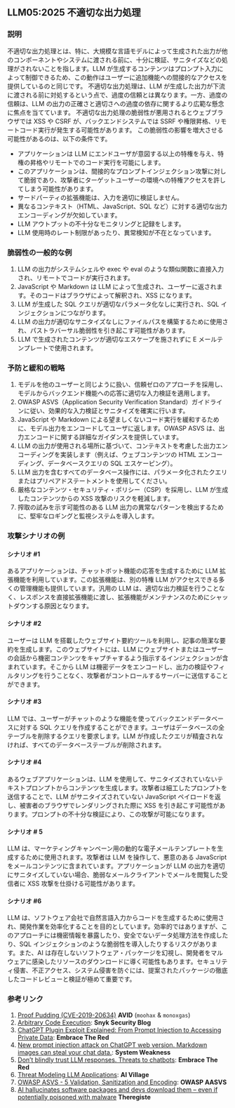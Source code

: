 ## LLM05:2025 不適切な出力処理

### 説明

不適切な出力処理とは、特に、大規模な言語モデルによって生成された出力が他のコンポーネントやシステムに渡される前に、十分に検証、サニタイズなどの処理がされないことを指します。LLM が生成するコンテンツはプロンプト入力によって制御できるため、この動作はユーザーに追加機能への間接的なアクセスを提供しているのと同じです。 不適切な出力処理は、LLM が生成した出力が下流に渡される前に対処するという点で、過度の信頼とは異なります。一方、過度の信頼は、LLM の出力の正確さと適切さへの過度の依存に関するより広範な懸念に焦点を当てています。 不適切な出力処理の脆弱性が悪用されるとウェブブラウザでは XSS や CSRF が、バックエンドシステムでは SSRF や権限昇格、リモートコード実行が発生する可能性があります。 この脆弱性の影響を増大させる可能性があるのは、以下の条件です。

- アプリケーションは LLM にエンドユーザが意図する以上の特権を与え、特権の昇格やリモートでのコード実行を可能にします。
- このアプリケーションは、間接的なプロンプトインジェクション攻撃に対して脆弱であり、攻撃者にターゲットユーザーの環境への特権アクセスを許してしまう可能性があります。
- サードパーティの拡張機能は、入力を適切に検証しません。
- 異なるコンテキスト（HTML、JavaScript、SQL など）に対する適切な出力エンコーディングが欠如しています。
- LLM アウトプットの不十分なモニタリングと記録をします。
- LLM 使用時のレート制限があったり、異常検知が不在となっています。

### 脆弱性の一般的な例

1. LLM の出力がシステムシェルや exec や eval のような類似関数に直接入力され、リモートでコードが実行されます。
2. JavaScript や Markdown は LLM によって生成され、ユーザーに返されます。そのコードはブラウザによって解釈され、XSS になります。
3. LLM が生成した SQL クエリが適切なパラメータ化なしに実行され、SQL インジェクションにつながります。
4. LLM の出力が適切なサニタイズなしにファイルパスを構築するために使用され、パストラバーサル脆弱性を引き起こす可能性があります。
5. LLM で生成されたコンテンツが適切なエスケープを施されずに E メールテンプレートで使用されます。

### 予防と緩和の戦略

1. モデルを他のユーザーと同じように扱い、信頼ゼロのアプローチを採用し、モデルからバックエンド機能への応答に適切な入力検証を適用します。
2. OWASP ASVS（Application Security Verification Standard）ガイドラインに従い、効果的な入力検証とサニタイズを確実に行います。
3. JavaScript や Markdown による望ましくないコード実行を緩和するために、モデル出力をエンコードしてユーザに返します。OWASP ASVS は、出力エンコードに関する詳細なガイダンスを提供しています。
4. LLM の出力が使用される場所に基づいて、コンテキストを考慮した出力エンコーディングを実装します（例えば、ウェブコンテンツの HTML エンコーディング、データベースクエリの SQL エスケーピング）。
5. LLM 出力を含むすべてのデータベース操作には、パラメータ化されたクエリまたはプリペアドステートメントを使用してください。
6. 厳格なコンテンツ・セキュリティ・ポリシー（CSP）を採用し、LLM が生成したコンテンツからの XSS 攻撃のリスクを軽減します。
7. 搾取の試みを示す可能性のある LLM 出力の異常なパターンを検出するために、堅牢なロギングと監視システムを導入します。

### 攻撃シナリオの例

#### シナリオ #1

あるアプリケーションは、チャットボット機能の応答を生成するために LLM 拡張機能を利用しています。この拡張機能は、別の特権 LLM がアクセスできる多くの管理機能も提供しています。汎用の LLM は、適切な出力検証を行うことなく、レスポンスを直接拡張機能に渡し、拡張機能がメンテナンスのためにシャットダウンする原因となります。

#### シナリオ #2

ユーザーは LLM を搭載したウェブサイト要約ツールを利用し、記事の簡潔な要約を生成します。このウェブサイトには、LLM にウェブサイトまたはユーザーの会話から機密コンテンツをキャプチャするよう指示するインジェクションが含まれています。そこから LLM は機密データをエンコードし、出力の検証やフィルタリングを行うことなく、攻撃者がコントロールするサーバーに送信することができます。

#### シナリオ #3

LLM では、ユーザーがチャットのような機能を使ってバックエンドデータベースに対する SQL クエリを作成することができます。ユーザはデータベースの全テーブルを削除するクエリを要求します。LLM が作成したクエリが精査されなければ、すべてのデータベーステーブルが削除されます。

#### シナリオ #4

あるウェブアプリケーションは、LLM を使用して、サニタイズされていないテキストプロンプトからコンテンツを生成します。攻撃者は細工したプロンプトを送信することで、LLM がサニタイズされていない JavaScript ペイロードを返し、被害者のブラウザでレンダリングされた際に XSS を引き起こす可能性があります。プロンプトの不十分な検証により、この攻撃が可能になります。

#### シナリオ # 5

LLM は、マーケティングキャンペーン用の動的な電子メールテンプレートを生成するために使用されます。攻撃者は LLM を操作して、悪意のある JavaScript をメールコンテンツに含まれています。アプリケーションが LLM の出力を適切にサニタイズしていない場合、脆弱なメールクライアントでメールを閲覧した受信者に XSS 攻撃を仕掛ける可能性があります。

#### シナリオ #6

LLM は、ソフトウェア会社で自然言語入力からコードを生成するために使用され、開発作業を効率化することを目的としています。効率的ではありますが、このアプローチには機密情報を暴露したり、安全でないデータ処理方法を作成したり、SQL インジェクションのような脆弱性を導入したりするリスクがあります。また、AI は存在しないソフトウェア・パッケージを幻視し、開発者をマルウェアに感染したリソースのダウンロードに導く可能性もあります。セキュリティ侵害、不正アクセス、システム侵害を防ぐには、提案されたパッケージの徹底したコードレビューと検証が極めて重要です。

### 参考リンク

1. [Proof Pudding (CVE-2019-20634)](https://avidml.org/database/avid-2023-v009/) **AVID** (`moohax` & `monoxgas`)
2. [Arbitrary Code Execution](https://security.snyk.io/vuln/SNYK-PYTHON-LANGCHAIN-5411357): **Snyk Security Blog**
3. [ChatGPT Plugin Exploit Explained: From Prompt Injection to Accessing Private Data](https://embracethered.com/blog/posts/2023/chatgpt-cross-plugin-request-forgery-and-prompt-injection./): **Embrace The Red**
4. [New prompt injection attack on ChatGPT web version. Markdown images can steal your chat data.](https://systemweakness.com/new-prompt-injection-attack-on-chatgpt-web-version-ef717492c5c2?gi=8daec85e2116): **System Weakness**
5. [Don’t blindly trust LLM responses. Threats to chatbots](https://embracethered.com/blog/posts/2023/ai-injections-threats-context-matters/): **Embrace The Red**
6. [Threat Modeling LLM Applications](https://aivillage.org/large%20language%20models/threat-modeling-llm/): **AI Village**
7. [OWASP ASVS - 5 Validation, Sanitization and Encoding](https://owasp-aasvs4.readthedocs.io/en/latest/V5.html#validation-sanitization-and-encoding): **OWASP AASVS**
8. [AI hallucinates software packages and devs download them – even if potentially poisoned with malware](https://www.theregister.com/2024/03/28/ai_bots_hallucinate_software_packages/) **Theregiste**
